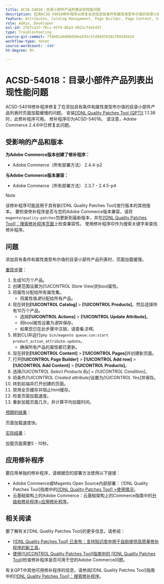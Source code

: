 ```yaml
---
title: ACSD-54018：目录小部件产品列表出现性能问题
description: 应用ACSD-54018修补程序以修复在添加具有条件和属性类型布尔值的目录小部件产品列表时页面加载缓慢的Adobe Commerce问题。
feature: Attributes, Catalog Management, Page Builder, Page Content, Storefront
role: Admin, Developer
exl-id: 2fb7ca37-78cc-45f4-86a3-d922cf4d1457
type: Troubleshooting
source-git-commit: 7fdb02a6d89d50ea593c5fd99d78101f89198424
workflow-type: tm+mt
source-wordcount: '440'
ht-degree: 0%

---
```


# ACSD-54018：目录小部件产品列表出现性能问题

ACSD-54018修补程序修复了在添加具有条件和属性类型布尔值的目录小部件产品列表时页面加载缓慢的问题。 安装[[!DNL Quality Patches Tool (QPT)]](https://experienceleague.adobe.com/zh-hans/docs/commerce-operations/tools/quality-patches-tool/quality-patches-tool-to-self-serve-quality-patches) 1.1.38时，此修补程序可用。 修补程序ID为ACSD-54018。 请注意，Adobe Commerce 2.4.6中已修复此问题。

## 受影响的产品和版本

**为Adobe Commerce版本创建了修补程序：**

* Adobe Commerce（所有部署方法） 2.4.4-p2

**与Adobe Commerce版本兼容：**

* Adobe Commerce（所有部署方法） 2.3.7 - 2.4.5-p4

>[!NOTE]
>
>该修补程序可能适用于具有新[!DNL Quality Patches Tool]发行版本的其他版本。 要检查修补程序是否与您的Adobe Commerce版本兼容，请将`magento/quality-patches`包更新到最新版本，并在[[!DNL Quality Patches Tool]：搜索修补程序页面](https://experienceleague.adobe.com/tools/commerce-quality-patches/index.html?lang=zh-Hans)上检查兼容性。 使用修补程序ID作为搜索关键字来查找修补程序。

## 问题

添加具有条件和属性类型布尔值的目录小部件产品列表时，页面加载缓慢。

<u>重现步骤</u>：

1. 生成10万个产品。
1. 创建范围设置为[!UICONTROL Store View]的bool属性。
1. 将属性分配给所有属性集。
   * 将属性值&#x200B;*是*&#x200B;分配给所有产品。
1. 现在转到&#x200B;**[!UICONTROL Catalog]** > **[!UICONTROL Products]**，然后选择所有10万个产品。
   * 选择&#x200B;**[!UICONTROL Actions]** > **[!UICONTROL Update Attribute]**。
   * 将bool属性设置为&#x200B;*是*&#x200B;并保存。
   * 如果您已在此步骤中注销，请查看&#x200B;*注释*。
1. 转到CLI并运行`php bin/magento queue:con:start product_action_attribute.update`。
   * 确保所有产品的属性都已更新。
1. 现在转到&#x200B;**[!UICONTROL Content]** > **[!UICONTROL Pages]**&#x200B;并创建新页面。
1. 打开&#x200B;**[!UICONTROL Page Builder]** > **[!UICONTROL Add row]** > **[!UICONTROL Add Content]** > **[!UICONTROL Products]**。
1. 选择&#x200B;*[!UICONTROL Select Products By]* = *[!UICONTROL Condition]*。
1. 将条件&#x200B;*[!UICONTROL Created attribute]*&#x200B;设置为&#x200B;*[!UICONTROL Yes]*&#x200B;并保存。
1. 转到前端并打开创建的页面。
1. 禁用全页缓存并阻止html缓存。
1. 检查页面加载速度。
1. 重新加载页面几次，并计算平均加载时间。

<u>预期的结果</u>：

页面加载速度快。

<u>实际结果</u>：

加载页面需要5 - 10秒。

## 应用修补程序

要应用单独的修补程序，请根据您的部署方法使用以下链接：

* Adobe Commerce或Magento Open Source内部部署： [!DNL Quality Patches Tool]指南中的[[!DNL Quality Patches Tool] >使用情况](/help/tools/quality-patches-tool/usage.md)。
* 云基础架构上的Adobe Commerce：云基础架构上的Commerce指南中的[升级和修补程序>应用修补程序](https://experienceleague.adobe.com/docs/commerce-cloud-service/user-guide/develop/upgrade/apply-patches.html?lang=zh-Hans)。

## 相关阅读

要了解有关[!DNL Quality Patches Tool]的更多信息，请参阅：

* [[!DNL Quality Patches Tool] 已发布：支持知识库中用于自助提供高质量修补程序的新工具](https://experienceleague.adobe.com/zh-hans/docs/commerce-operations/tools/quality-patches-tool/quality-patches-tool-to-self-serve-quality-patches)。
* [使用[!UICONTROL Quality Patches Tool]指南中的 [!DNL Quality Patches Tool]](/help/tools/quality-patches-tool/patches-available-in-qpt/check-patch-for-magento-issue-with-magento-quality-patches.md)检查修补程序是否可用于您的Adobe Commerce问题。


有关QPT中其他可用修补程序的信息，请参阅[!DNL Quality Patches Tool]指南中的[[!DNL Quality Patches Tool]：搜索修补程序](https://experienceleague.adobe.com/tools/commerce-quality-patches/index.html?lang=zh-Hans)。
